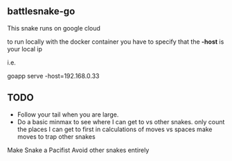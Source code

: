 ## battlesnake-go

This snake runs on google cloud

to run locally with the docker container you have to specify that the **-host** is your local ip

i.e.

goapp serve -host=192.168.0.33

## TODO

- Follow your tail when you are large.
- Do a basic minmax to see where I can get to vs other snakes. only count the places I can get to first in calculations of moves vs spaces
make moves to trap other snakes

Make Snake a Pacifist Avoid other snakes entirely
